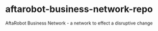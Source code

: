 # aftarobot-business-network-repo
AftaRobot Business Network - a network to effect a disruptive change

